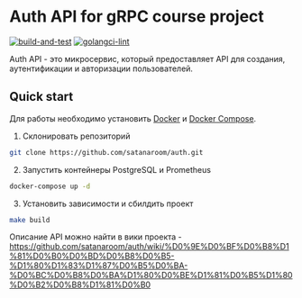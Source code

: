 # Auth API for gRPC course project

[![build-and-test](https://github.com/satanaroom/auth/actions/workflows/build-and-test.yml/badge.svg)](https://github.com/satanaroom/auth/actions/workflows/build-and-test.yml)
[![golangci-lint](https://github.com/satanaroom/auth/actions/workflows/golangci-lint.yml/badge.svg)](https://github.com/satanaroom/auth/actions/workflows/golangci-lint.yml)

Auth API - это микросервис, который предоставляет API для создания, аутентификации и авторизации пользователей.

## Quick start
Для работы необходимо установить [Docker](https://docs.docker.com/engine/install/) и [Docker Compose](https://docs.docker.com/compose/install/).

1. Склонировать репозиторий
``` bash
git clone https://github.com/satanaroom/auth.git
```

2. Запустить контейнеры PostgreSQL и Prometheus
``` bash
docker-compose up -d
```

3. Установить зависимости и сбилдить проект
``` bash
make build
```

Описание API можно найти в вики проекта - https://github.com/satanaroom/auth/wiki/%D0%9E%D0%BF%D0%B8%D1%81%D0%B0%D0%BD%D0%B8%D0%B5-%D1%80%D1%83%D1%87%D0%B5%D0%BA-%D0%BC%D0%B8%D0%BA%D1%80%D0%BE%D1%81%D0%B5%D1%80%D0%B2%D0%B8%D1%81%D0%B0

